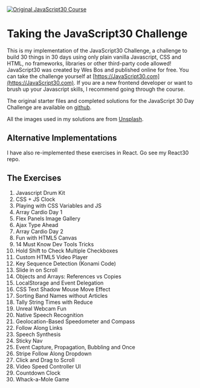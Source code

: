 ﻿[![Original JavaScript30 Course](https://javascript30.com/images/JS3-social-share.png)](https://JavaScript30.com)

# Taking the JavaScript30 Challenge

This is my implementation of the JavaScript30 Challenge, a challenge to build 30
things in 30 days using only plain vanilla Javascript, CSS and HTML, no
frameworks, libraries or other third-party code allowed! JavaScript30 was
created by Wes Bos and published online for free. You can take the challenge
yourself at [https://JavaScript30.com](https://JavaScript30.com). If you are a
new frontend developer or want to brush up your Javascript skills, I recommend
going through the course.

The original starter files and completed solutions for the JavaScript 30 Day Challenge
are available on [github](https://github.com/wesbos/JavaScript30).

All the images used in my solutions are from [Unsplash](https://unsplash.com).

## Alternative Implementations

I have also re-implemented these exercises in React. Go see my React30 repo.


## The Exercises

1.  Javascript Drum Kit
2.  CSS + JS Clock
3.  Playing with CSS Variables and JS
4.  Array Cardio Day 1
5.  Flex Panels Image Gallery
6.  Ajax Type Ahead
7.  Array Cardio Day 2
8.  Fun with HTML5 Canvas
9.  14 Must Know Dev Tools Tricks
10. Hold Shift to Check Multiple Checkboxes
11. Custom HTML5 Video Player
12. Key Sequence Detection (Konami Code)
13. Slide in on Scroll
14. Objects and Arrays: References vs Copies
15. LocalStorage and Event Delegation
16. CSS Text Shadow Mouse Move Effect
17. Sorting Band Names without Articles
18. Tally String Times with Reduce
19. Unreal Webcam Fun
20. Native Speech Recognition
21. Geolocation-Based Speedometer and Compass
22. Follow Along Links
23. Speech Synthesis
24. Sticky Nav
25. Event Capture, Propagation, Bubbling and Once
26. Stripe Follow Along Dropdown
27. Click and Drag to Scroll
28. Video Speed Controller UI
29. Countdown Clock
30. Whack-a-Mole Game
